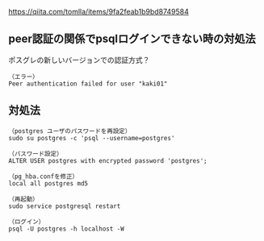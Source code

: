 https://qiita.com/tomlla/items/9fa2feab1b9bd8749584

## peer認証の関係でpsqlログインできない時の対処法
ポスグレの新しいバージョンでの認証方式？
```
（エラー）
Peer authentication failed for user "kaki01"
```

## 対処法
```
（postgres ユーザのパスワードを再設定）
sudo su postgres -c 'psql --username=postgres'

（パスワード設定）
ALTER USER postgres with encrypted password 'postgres';

（pg_hba.confを修正）
local all postgres md5

（再起動）
sudo service postgresql restart

（ログイン）
psql -U postgres -h localhost -W
```

